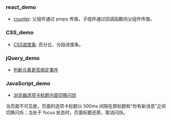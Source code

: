 ### react_demo
- [counter](https://askybig.github.io/demo/React/counter.html): 父组件通过 props 传值，子组件通过回调函数向父组件传值。

### CSS_demo
- [CSS进度条](https://askybig.github.io/demo/CSS/progress.html): 百分比、分段进度条。

### jQuery_demo
- [判断元素是否绑定事件](https://askybig.github.io/demo/jQuery/hasBind.html)

### JavaScript_demo
- [浏览器选项卡标题内容切换闪烁](https://askybig.github.io/demo/JavaScript/changeBrowserTitle.html)

当页面不可见是，页面的选项卡标题以 500ms 间隔在原标题和“你有新消息”之间切换闪烁；当处于 focus 状态时，页面标题还原，取消闪烁。
